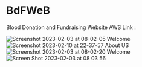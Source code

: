 # BdFWeB
Blood Donation and Fundraising Website
AWS Link : 

![Screenshot 2023-02-03 at 08-02-05 Welcome](https://github.com/analogsoul13/BdFWeB/assets/106916745/1d8c1e9a-5a9c-4d3a-8a14-ca4411f7e500)
![Screenshot 2023-02-10 at 22-37-57 About US](https://github.com/analogsoul13/BdFWeB/assets/106916745/cee26eac-391a-4fc1-a62f-2f2d1f9864d0)
![Screenshot 2023-02-03 at 08-02-20 Welcome](https://github.com/analogsoul13/BdFWeB/assets/106916745/1b59677d-6199-4933-9db5-352841343c71)
![Screen Shot 2023-02-03 at 08 03 56](https://github.com/analogsoul13/BdFWeB/assets/106916745/f01b105c-4c8b-4999-8f3c-7373d7e56b38)

